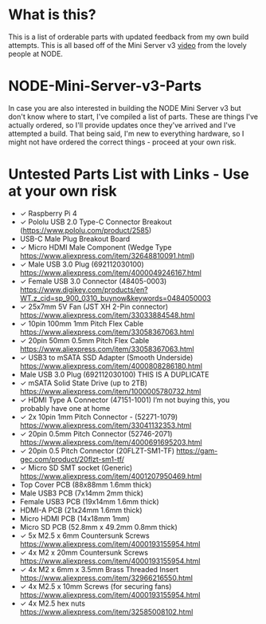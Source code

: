 # What is this?
This is a list of orderable parts with updated feedback from my own build attempts.
This is all based off of the Mini Server v3 [video](https://n-o-d-e.net/node_mini_server3.html) from the lovely people at NODE.

# NODE-Mini-Server-v3-Parts
In case you are also interested in building the NODE Mini Server v3 but don't know where to start, I've compiled a list of parts. These are things I've actually ordered, so I'll provide updates once they've arrived and I've attempted a build. That being said, I'm new to everything hardware, so I might not have ordered the correct things - proceed at your own risk.

# Untested Parts List with Links - Use at your own risk
- ✓ Raspberry Pi 4
- ✓ Pololu USB 2.0 Type-C Connector Breakout (https://www.pololu.com/product/2585)
- USB-C Male Plug Breakout Board
- ✓ Micro HDMI Male Component (Wedge Type https://www.aliexpress.com/item/32648810091.html)
- ✓ Male USB 3.0 Plug (692112030100) https://www.aliexpress.com/item/4000049246167.html
- ✓ Female USB 3.0 Connector (48405-0003) https://www.digikey.com/products/en?WT.z_cid=sp_900_0310_buynow&keywords=0484050003
- ✓ 25x7mm 5V Fan (JST XH 2-Pin connector) https://www.aliexpress.com/item/33033884548.html
- ✓ 10pin 100mm 1mm Pitch Flex Cable https://www.aliexpress.com/item/33058367063.html
- ✓ 20pin 50mm 0.5mm Pitch Flex Cable https://www.aliexpress.com/item/33058367063.html
- ✓ USB3 to mSATA SSD Adapter (Smooth Underside) https://www.aliexpress.com/item/4000808286180.html
- Male USB 3.0 Plug (692112030100) THIS IS A DUPLICATE
- ✓ mSATA Solid State Drive (up to 2TB) https://www.aliexpress.com/item/1000005780732.html
- ✓ HDMI Type A Connector (47151-1001) I’m not buying this, you probably have one at home
- ✓ 2x 10pin 1mm Pitch Connector - (52271-1079) https://www.aliexpress.com/item/33041132353.html
- ✓ 20pin 0.5mm Pitch Connector (52746-2071) https://www.aliexpress.com/item/4000691695203.html
- ✓ 20pin 0.5 Pitch Connector (20FLZT-SM1-TF) https://gam-gec.com/product/20flzt-sm1-tf/
- ✓ Micro SD SMT socket (Generic) https://www.aliexpress.com/item/4001207950469.html
- Top Cover PCB (88x88mm 1.6mm thick)
- Male USB3 PCB (7x14mm 2mm thick)
- Female USB3 PCB (19x14mm 1.6mm thick)
- HDMI-A PCB (21x24mm 1.6mm thick)
- Micro HDMI PCB (14x18mm 1mm)
- Micro SD PCB (52.8mm x 49.2mm 0.8mm thick)
- ✓ 5x M2.5 x 6mm Countersunk Screws https://www.aliexpress.com/item/4000193155954.html
- ✓ 4x M2 x 20mm Countersunk Screws  https://www.aliexpress.com/item/4000193155954.html
- ✓ 4x M2 x 6mm x 3.5mm Brass Threaded Insert https://www.aliexpress.com/item/32966216550.html
- ✓ 4x M2.5 x 10mm Screws (for securing fans) https://www.aliexpress.com/item/4000193155954.html
- ✓ 4x M2.5 hex nuts https://www.aliexpress.com/item/32585008102.html
